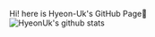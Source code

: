 
<!---
- 👋 Hi, I’m @Hyeon-Uk
- 👀 I’m interested in ...
- 🌱 I’m currently learning ...
- 💞️ I’m looking to collaborate on ...
- 📫 How to reach me ...
Hyeon-Uk/Hyeon-Uk is a ✨ special ✨ repository because its `README.md` (this file) appears on your GitHub profile.
You can click the Preview link to take a look at your changes.
---> 
Hi! here is Hyeon-Uk's GitHub Page👋     
![HyeonUk's github stats](https://github-readme-stats.vercel.app/api?username=Hyeon-Uk&show_icons=true)
